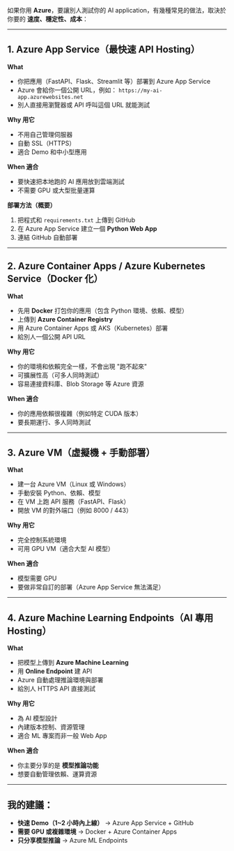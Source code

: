 如果你用 **Azure**，要讓別人測試你的 AI application，有幾種常見的做法，取決於你要的 **速度、穩定性、成本**：

---

## **1. Azure App Service（最快速 API Hosting）**

**What**

* 你把應用（FastAPI、Flask、Streamlit 等）部署到 Azure App Service
* Azure 會給你一個公開 URL，例如：
  `https://my-ai-app.azurewebsites.net`
* 別人直接用瀏覽器或 API 呼叫這個 URL 就能測試

**Why 用它**

* 不用自己管理伺服器
* 自動 SSL（HTTPS）
* 適合 Demo 和中小型應用

**When 適合**

* 要快速把本地跑的 AI 應用放到雲端測試
* 不需要 GPU 或大型批量運算

**部署方法（概要）**

1. 把程式和 `requirements.txt` 上傳到 GitHub
2. 在 Azure App Service 建立一個 **Python Web App**
3. 連結 GitHub 自動部署

---

## **2. Azure Container Apps / Azure Kubernetes Service（Docker 化）**

**What**

* 先用 **Docker** 打包你的應用（包含 Python 環境、依賴、模型）
* 上傳到 **Azure Container Registry**
* 用 Azure Container Apps 或 AKS（Kubernetes）部署
* 給別人一個公開 API URL

**Why 用它**

* 你的環境和依賴完全一樣，不會出現 "跑不起來"
* 可擴展性高（可多人同時測試）
* 容易連接資料庫、Blob Storage 等 Azure 資源

**When 適合**

* 你的應用依賴很複雜（例如特定 CUDA 版本）
* 要長期運行、多人同時測試

---

## **3. Azure VM（虛擬機 + 手動部署）**

**What**

* 建一台 Azure VM（Linux 或 Windows）
* 手動安裝 Python、依賴、模型
* 在 VM 上跑 API 服務（FastAPI、Flask）
* 開放 VM 的對外端口（例如 8000 / 443）

**Why 用它**

* 完全控制系統環境
* 可用 GPU VM（適合大型 AI 模型）

**When 適合**

* 模型需要 GPU
* 要做非常自訂的部署（Azure App Service 無法滿足）

---

## **4. Azure Machine Learning Endpoints（AI 專用 Hosting）**

**What**

* 把模型上傳到 **Azure Machine Learning**
* 用 **Online Endpoint** 建 API
* Azure 自動處理推論環境與部署
* 給別人 HTTPS API 直接測試

**Why 用它**

* 為 AI 模型設計
* 內建版本控制、資源管理
* 適合 ML 專案而非一般 Web App

**When 適合**

* 你主要分享的是 **模型推論功能**
* 想要自動管理依賴、運算資源

---

## 我的建議：

* **快速 Demo（1\~2 小時內上線）** → Azure App Service + GitHub
* **需要 GPU 或複雜環境** → Docker + Azure Container Apps
* **只分享模型推論** → Azure ML Endpoints
